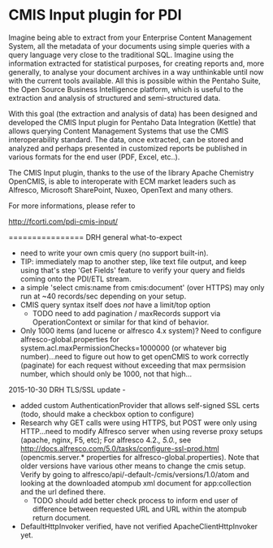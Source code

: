 CMIS Input plugin for PDI
=================

Imagine being able to extract from your Enterprise Content Management System, all the metadata of your documents using simple queries with a query language very close to the traditional SQL. Imagine using the information extracted for statistical purposes, for creating reports and, more generally, to analyse your document archives in a way unthinkable until now with the current tools available. All this is possible within the Pentaho Suite, the Open Source Business Intelligence platform, which is useful to the extraction and analysis of structured and semi-structured data.

With this goal (the extraction and analysis of data) has been designed and developed the CMIS Input plugin for Pentaho Data Integration (Kettle) that allows querying Content Management Systems that use the CMIS interoperability standard. The data, once extracted, can be stored and analyzed and perhaps presented in customized reports be published in various formats for the end user (PDF, Excel, etc..).

The CMIS Input plugin, thanks to the use of the library Apache Chemistry OpenCMIS, is able to interoperate with ECM market leaders such as Alfresco, Microsoft SharePoint, Nuxeo, OpenText and many others.

For more informations, please refer to

http://fcorti.com/pdi-cmis-input/

================
DRH general what-to-expect
 - need to write your own cmis query (no support built-in).  
 - TIP: immediately map to another step, like text file output, and keep using that's step 'Get Fields' feature to verify your query and fields coming onto the PDI/ETL stream. 
 - a simple 'select cmis:name from cmis:document' (over HTTPS) may only run at ~40 records/sec depending on your setup.
 - CMIS query syntax itself does *not* have a limit/top option
     - TODO need to add pagination / maxRecords support via OperationContext or similar for that kind of behavior.
 - Only 1000 items (and lucene or alfresco 4.x system)?  Need to configure alfresco-global.properties for system.acl.maxPermissionChecks=1000000 (or whatever big number)...need to figure out how to get openCMIS to work correctly (paginate) for each request without exceeding that max permsision number, which should only be 1000, not that high...

2015-10-30 DRH TLS/SSL update -
 - added custom AuthenticationProvider that allows self-signed SSL certs (todo, should make a checkbox option to configure)
 - Research why GET calls were using HTTPS, but POST were only using HTTP...need to modify Alfresco server when using reverse proxy setups (apache, nginx, F5, etc);  For alfresco 4.2.*, 5.0.*, see http://docs.alfresco.com/5.0/tasks/configure-ssl-prod.html   (opencmis.server.* properties for alfresco-global.properties). Note that older versions have various other means to change the cmis setup.  Verify by going to alfresco/api/-default-/cmis/versions/1.0/atom and looking at the downloaded atompub xml document for app:collection and the url defined there.
     - TODO should add better check process to inform end user of difference between requested URL and URL within the atompub return document.
 - DefaultHttpInvoker verified, have not verified ApacheClientHttpInvoker yet.
